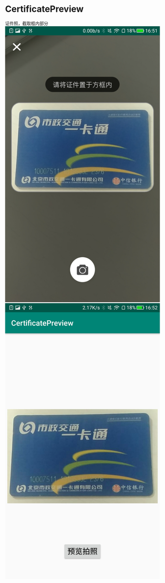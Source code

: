 # CertificatePreview
证件照，截取框内部分
![image](https://github.com/hxy/CertificatePreview/blob/master/pic1.jpg)
![image](https://github.com/hxy/CertificatePreview/blob/master/pic2.jpg)
